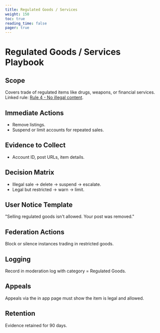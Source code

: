 ```yaml
---
title: Regulated Goods / Services
weight: 150
toc: true
reading_time: false
pager: true
---
```


# Regulated Goods / Services Playbook

## Scope
Covers trade of regulated items like drugs, weapons, or financial services.  
Linked rule: [Rule 4 - No illegal content](/docs/policies/rules/04_no-illegal-content/).

## Immediate Actions
- Remove listings.  
- Suspend or limit accounts for repeated sales.

## Evidence to Collect
- Account ID, post URLs, item details.

## Decision Matrix
- Illegal sale -> delete -> suspend -> escalate.  
- Legal but restricted -> warn -> limit.

## User Notice Template
"Selling regulated goods isn't allowed. Your post was removed."

## Federation Actions
Block or silence instances trading in restricted goods.

## Logging
Record in moderation log with category = Regulated Goods.

## Appeals
Appeals via the in app page must show the item is legal and allowed.

## Retention
Evidence retained for 90 days.
